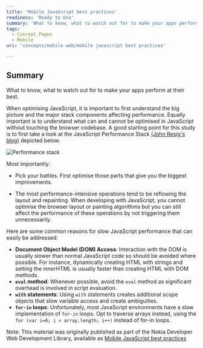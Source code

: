 ```yaml
---
title: 'Mobile JavaScript best practices'
readiness: 'Ready to Use'
summary: 'What to know, what to watch out for to make your apps perform at their best.'
tags:
  - Concept_Pages
  - Mobile
uri: 'concepts/mobile web/mobile javascript best practices'

---
```

## Summary

What to know, what to watch out for to make your apps perform at their best.

 When optimising JavaScript, it is important to first understand the big picture and the major stack components affecting performance. Equally important is to understand what can and cannot be optimised in JavaScript without touching the browser codebase. A good starting point for this study is to first take a look at the JavaScript Performance Stack [(John Resig's blog)](http://ejohn.org/blog/javascript-performance-stack/) depicted below.

![Performance stack](/assets/public/8/8a/Performance_stack.png)

Most importantly:

-   Pick your battles. First optimise those parts that give you the biggest improvements.

-   The most performance-intensive operations tend to be reflowing the layout and repainting. When developing with JavaScript, you cannot optimise the browser layout or painting algorithms but you can still affect the performance of these operations by not triggering them unnecessarily.

Here are some common reasons for slow JavaScript performance that can easily be addressed:

-   **Document Object Model (DOM) Access**: Interaction with the DOM is usually slower than normal JavaScript code so should be avoided where possible. For instance, dynamically creating HTML with strings and setting the innerHTML is usually faster than creating HTML with DOM methods.
-   **`eval` method**: Whenever possible, avoid the `eval` method as significant overhead is involved in script evaluation.
-   **`with` statements**: Using `with` statements creates additional scope objects that slow variable access and create ambiguities.
-   **`for-in` loops**: Unfortunately, most JavaScript environments have a slow implementation of `for-in` loops. Opt to traverse arrays instead, using the `for (var i=0; i < array.length; i++)` instead of for-in loops.

 Note: This material was originally published as part of the Nokia Developer Web Development Library, available as [Mobile JavaScript best practices](http://www.developer.nokia.com/Resources/Library/Web/#!nokia-browsers/common-elements-of-nokia-browsers/mobile-javascript-best-practices.html)
